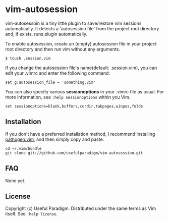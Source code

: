 # vim-autosession

vim-autosessoin is a tiny little plugin to save/restore vim sessions automatically. It detects a 'autosession file' from the project root directory and, if exists, runs plugin automatically.

To enable autosession, create an (empty) autosession file in your project root directory and then run vim without any arguments.

	$ touch .session.vim
 
If you change the autosession file's name(default: .session.vim), you can edit your .vimrc and enter the following command:

	set g:autosession_file = 'something.vim'

You can also specify various **sessionoptions** in your .vimrc file as usual. For more information, see `:help sessionoptions` within you Vim. 

	set sessionoptions=blank,buffers,curdir,tabpages,winpos,folds

## Installation

If you don't have a preferred installation method, I recommend
installing [pathogen.vim](https://github.com/tpope/vim-pathogen), and
then simply copy and paste:

    cd ~/.vim/bundle
    git clone git://github.com/usefulparadigm/vim-autosession.git

## FAQ

None yet.

## License

Copyright (c) Useful Paradigm.  Distributed under the same terms as Vim itself.
See `:help license`.

